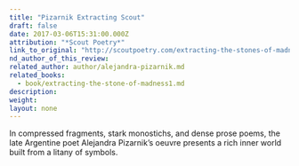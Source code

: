 ```yaml
---
title: "Pizarnik Extracting Scout"
draft: false
date: 2017-03-06T15:31:00.000Z
attribution: "*Scout Poetry*"
link_to_original: "http://scoutpoetry.com/extracting-the-stones-of-madness-poems-1962-1972/"
nd_author_of_this_review:
related_author: author/alejandra-pizarnik.md
related_books:
  - book/extracting-the-stone-of-madness1.md
description:
weight:
layout: none
---
```

In compressed fragments, stark monostichs, and dense prose poems, the late Argentine poet Alejandra Pizarnik’s oeuvre presents a rich inner world built from a litany of symbols.

